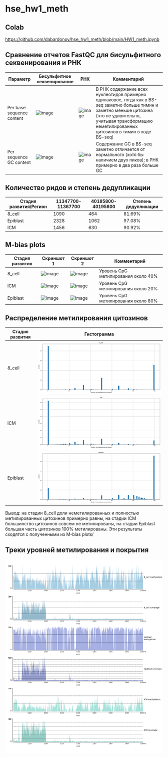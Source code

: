 # hse_hw1_meth

## Colab
https://github.com/dabardonov/hse_hw1_meth/blob/main/HW1_meth.ipynb

## Сравнение отчетов FastQC для бисульфитного секвенирования и РНК

| Параметр | Бисульфитное секвенирование | РНК | Комментарий |
| ------------- | ------------- |--------------------| ----- |
|Per base sequence content| ![image](https://user-images.githubusercontent.com/93095449/154854645-3bb705b6-f7b0-4bdd-9c7d-d2f74b447822.png)   | ![image](https://user-images.githubusercontent.com/93095449/154854677-ccfb2f18-69f9-46ab-8c75-6ff79899764e.png)    | В РНК содержание всех нуклеотидов примерно одинаковое, тогда как в BS-seq заметно больше тимин и заметно меньше цитозина (что не удивительно, учитывая трансформацию неметилированных цитозинов в тимин в ходе BS-seq) |
| Per sequence GC content | ![image](https://user-images.githubusercontent.com/93095449/154854737-a6163b89-c9f1-4926-aad1-c75470f3f692.png)  | ![image](https://user-images.githubusercontent.com/93095449/154854816-bb8517fb-0f89-48c1-8833-611d9a097d6c.png) | Содержание GC в BS-seq заметно отличается от нормального (хотя бы наличием двух пиков); в РНК примерно в два раза больше GC   |

## Количество ридов и степень дедупликации

| Стадия развития\Регион | 11347700-11367700 | 40185800-40195800 | Степень дедупликации |
| ------------- | ------------- |--------------------| ----- |
| 8_cell | 1090 | 464 | 81.69% |
| Epiblast | 2328 | 1062 | 97.08% |
| ICM | 1456 | 630 | 90.92% |

## M-bias plots

| Стадия развития| Скриншот 1 | Скриншот 2 | Комментарий |
| ------------- | ------------- |--------------------| ----- |
| 8_cell | ![image](https://user-images.githubusercontent.com/93095449/155022941-856e5d8e-3574-40b1-ba2c-aa864846d95e.png) | ![image](https://user-images.githubusercontent.com/93095449/155022977-73eab6e1-b097-41ac-b355-16c509e0e41f.png) | Уровень CpG метилирования около 40% |
| ICM | ![image](https://user-images.githubusercontent.com/93095449/155023097-0662392c-023e-4ba2-a0a6-ab7e35964891.png) | ![image](https://user-images.githubusercontent.com/93095449/155023139-318480d8-d927-45fa-b0b4-38994ace0614.png) | Уровень CpG метилирования около 20% |
| Epiblast | ![image](https://user-images.githubusercontent.com/93095449/155023213-f36c68c2-eb3e-4acb-b58b-33862a650e54.png) | ![image](https://user-images.githubusercontent.com/93095449/155023251-9870006c-3c80-4334-a8c1-86e54628fbbc.png) | Уровень CpG метилирования около 80% |

## Распределение метилирования цитозинов

| Стадия развития| Гистограмма |
| ------------- | ------------- |
| 8_cell | ![](img/8_cell.png) |
| ICM | ![](img/icm.png) |
| Epiblast | ![](img/epi.png) |

Вывод: на стадии 8_cell доли неметилированных и полностью метилированных цитозинов примерно равны, на стадии ICM большинство цитозинов совсем не метилированы, на стадии Epiblast большая часть цитозинов 100% метилированы. Эти результаты сходятся с полученными из M-bias plots/

## Треки уровней метилирования и покрытия

![](img/image_all.png)






